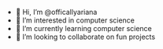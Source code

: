 - 👋 Hi, I’m @officallyariana
- 👀 I’m interested in computer science
- 🌱 I’m currently learning computer science
- 💞️ I’m looking to collaborate on fun projects 

<!---
officallyariana/officallyariana is a ✨ special ✨ repository because its `README.md` (this file) appears on your GitHub profile.
You can click the Preview link to take a look at your changes.
--->

